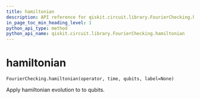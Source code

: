 ```yaml
---
title: hamiltonian
description: API reference for qiskit.circuit.library.FourierChecking.hamiltonian
in_page_toc_min_heading_level: 1
python_api_type: method
python_api_name: qiskit.circuit.library.FourierChecking.hamiltonian
---
```


# hamiltonian

<span id="qiskit.circuit.library.FourierChecking.hamiltonian" />

`FourierChecking.hamiltonian(operator, time, qubits, label=None)`

Apply hamiltonian evolution to to qubits.

